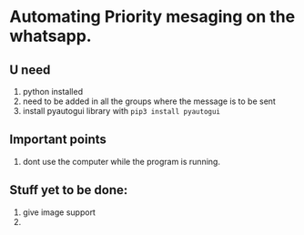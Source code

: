 # Automating Priority mesaging on the whatsapp.

## U need
1. python installed
2. need to be added in all the groups where the message is to be sent
3. install pyautogui library with `pip3 install pyautogui`


## Important points
1. dont use the computer while the program is running.




## Stuff yet to be done:
1. give image support
2. 